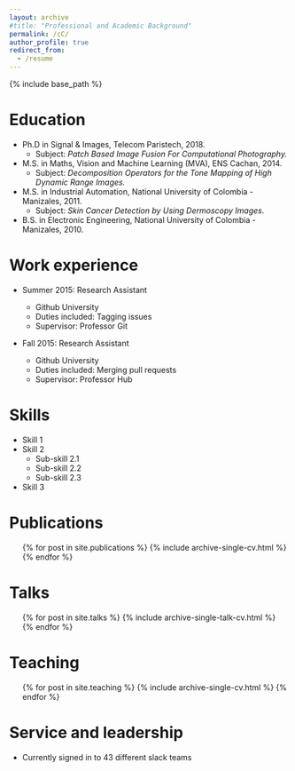 ```yaml
---
layout: archive
#title: "Professional and Academic Background"
permalink: /cC/
author_profile: true
redirect_from:
  - /resume
---
```


{% include base_path %}

Education
======
* Ph.D in Signal & Images, Telecom Paristech, 2018.
  * Subject: <em> Patch Based Image Fusion For Computational Photography.</em>
* M.S. in Maths, Vision and Machine Learning (MVA), ENS Cachan, 2014.
  * Subject: <em> Decomposition Operators for the Tone Mapping of High Dynamic Range Images.</em>
* M.S. in Industrial Automation, National University of Colombia - Manizales, 2011.
  * Subject: <em> Skin Cancer Detection by Using Dermoscopy Images.</em>
* B.S. in Electronic Engineering, National University of Colombia - Manizales, 2010.

Work experience
======
* Summer 2015: Research Assistant
  * Github University
  * Duties included: Tagging issues
  * Supervisor: Professor Git

* Fall 2015: Research Assistant
  * Github University
  * Duties included: Merging pull requests
  * Supervisor: Professor Hub
  
Skills
======
* Skill 1
* Skill 2
  * Sub-skill 2.1
  * Sub-skill 2.2
  * Sub-skill 2.3
* Skill 3

Publications
======
  <ul>{% for post in site.publications %}
    {% include archive-single-cv.html %}
  {% endfor %}</ul>
  
Talks
======
  <ul>{% for post in site.talks %}
    {% include archive-single-talk-cv.html %}
  {% endfor %}</ul>
  
Teaching
======
  <ul>{% for post in site.teaching %}
    {% include archive-single-cv.html %}
  {% endfor %}</ul>
  
Service and leadership
======
* Currently signed in to 43 different slack teams
